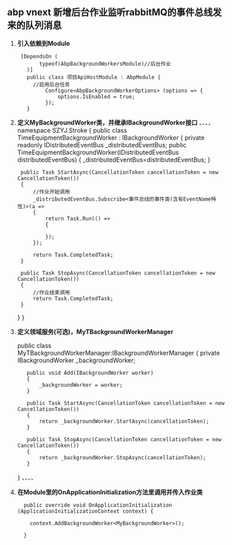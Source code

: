 ## abp vnext 新增后台作业监听rabbitMQ的事件总线发来的队列消息

1. **引入依赖到Module**

        [DependsOn (
              typeof(AbpBackgroundWorkersModule)//后台作业
          )]
          public class 项目ApiHostModule : AbpModule {
            //启用后台任务
                Configure<AbpBackgroundWorkerOptions> (options => {
                    options.IsEnabled = true;
                });
          }
  
2. **定义MyBackgroundWorker类，并继承IBackgroundWorker接口**
、、、、
namespace SZYJ.Stroke
{
    public class TimeEquipmentBackgroundWorker : IBackgroundWorker
    {
        private readonly IDistributedEventBus _distributedEventBus;
        public TimeEquipmentBackgroundWorker(IDistributedEventBus distributedEventBus)
        {
            _distributedEventBus=distributedEventBus;
        }

        public Task StartAsync(CancellationToken cancellationToken = new CancellationToken())
        {
            //作业开始调用
            _distributedEventBus.Subscribe<事件总线的事件类(含有EventName特性)>(a =>
            {
                return Task.Run(() =>
                {
               
                });
            });

            return Task.CompletedTask;
        }

        public Task StopAsync(CancellationToken cancellationToken = new CancellationToken())
        {
            //作业结束调用
            return Task.CompletedTask;
        }
    }
}
  
3. **定义领域服务(可选)，MyTBackgroundWorkerManager**

      public class MyTBackgroundWorkerManager:IBackgroundWorkerManager
      {
          private IBackgroundWorker _backgroundWorker;

          public void Add(IBackgroundWorker worker)
          {
              _backgroundWorker = worker;
          }

          public Task StartAsync(CancellationToken cancellationToken = new CancellationToken())
          {
              return _backgroundWorker.StartAsync(cancellationToken);
          }

          public Task StopAsync(CancellationToken cancellationToken = new CancellationToken())
          {
              return _backgroundWorker.StopAsync(cancellationToken);
          }
      }
、、、、   
 4. **在Module里的OnApplicationInitialization方法里调用并传入作业类**
 
          public override void OnApplicationInitialization (ApplicationInitializationContext context) {

            context.AddBackgroundWorker<MyBackgroundWorker>();        

          }
 
 
